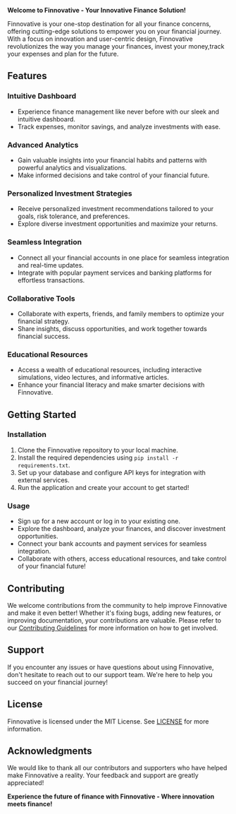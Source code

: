 **Welcome to Finnovative - Your Innovative Finance Solution!**

Finnovative is your one-stop destination for all your finance concerns, offering cutting-edge solutions to empower you on your financial journey. With a focus on innovation and user-centric design, Finnovative revolutionizes the way you manage your finances, invest your money,track your expenses and plan for the future.

## Features

### Intuitive Dashboard
- Experience finance management like never before with our sleek and intuitive dashboard.
- Track expenses, monitor savings, and analyze investments with ease.

### Advanced Analytics
- Gain valuable insights into your financial habits and patterns with powerful analytics and visualizations.
- Make informed decisions and take control of your financial future.

### Personalized Investment Strategies
- Receive personalized investment recommendations tailored to your goals, risk tolerance, and preferences.
- Explore diverse investment opportunities and maximize your returns.

### Seamless Integration
- Connect all your financial accounts in one place for seamless integration and real-time updates.
- Integrate with popular payment services and banking platforms for effortless transactions.

### Collaborative Tools
- Collaborate with experts, friends, and family members to optimize your financial strategy.
- Share insights, discuss opportunities, and work together towards financial success.

### Educational Resources
- Access a wealth of educational resources, including interactive simulations, video lectures, and informative articles.
- Enhance your financial literacy and make smarter decisions with Finnovative.

## Getting Started

### Installation
1. Clone the Finnovative repository to your local machine.
2. Install the required dependencies using `pip install -r requirements.txt`.
3. Set up your database and configure API keys for integration with external services.
4. Run the application and create your account to get started!

### Usage
- Sign up for a new account or log in to your existing one.
- Explore the dashboard, analyze your finances, and discover investment opportunities.
- Connect your bank accounts and payment services for seamless integration.
- Collaborate with others, access educational resources, and take control of your financial future!

## Contributing
We welcome contributions from the community to help improve Finnovative and make it even better! Whether it's fixing bugs, adding new features, or improving documentation, your contributions are valuable. Please refer to our [Contributing Guidelines](CONTRIBUTING.md) for more information on how to get involved.

## Support
If you encounter any issues or have questions about using Finnovative, don't hesitate to reach out to our support team. We're here to help you succeed on your financial journey!

## License
Finnovative is licensed under the MIT License. See [LICENSE](LICENSE) for more information.

## Acknowledgments
We would like to thank all our contributors and supporters who have helped make Finnovative a reality. Your feedback and support are greatly appreciated!

**Experience the future of finance with Finnovative - Where innovation meets finance!**

